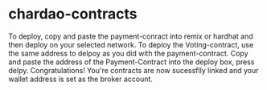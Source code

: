 # chardao-contracts
To deploy, copy and paste the payment-conract into remix or hardhat and then deploy on your selected network.
To deploy the Voting-contract, use the same address to delpoy as you did with the payment-contract.
Copy and paste the address of the Payment-Contract into the deploy box, press delpy.
Congratulations! You're contracts are now sucessflly linked and your wallet address is set as the broker account.

